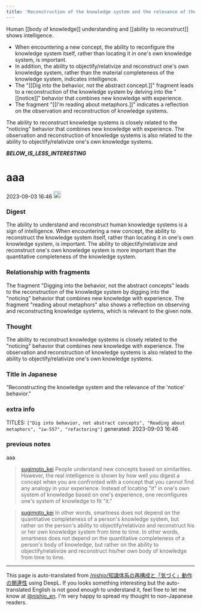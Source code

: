 ```yaml
---
title: 'Reconstruction of the knowledge system and the relevance of the "noticing" behavior'
---
```


Human [[body of knowledge]] understanding and [[ability to reconstruct]] shows intelligence.
- When encountering a new concept, the ability to reconfigure the knowledge system itself, rather than locating it in one's own knowledge system, is important.
- In addition, the ability to objectify/relativize and reconstruct one's own knowledge system, rather than the material completeness of the knowledge system, indicates intelligence.
- The "[[Dig into the behavior, not the abstract concept.]]" fragment leads to a reconstruction of the knowledge system by delving into the "[[notice]]" behavior that combines new knowledge with experience.
- The fragment "[[I'm reading about metaphors.]]" indicates a reflection on the observation and reconstruction of knowledge systems.

The ability to reconstruct knowledge systems is closely related to the "noticing" behavior that combines new knowledge with experience. The observation and reconstruction of knowledge systems is also related to the ability to objectify/relativize one's own knowledge systems.

___BELOW_IS_LESS_INTERESTING___
# aaa
 2023-09-03 16:46 <img src='https://scrapbox.io/api/pages/nishio-en/omni/icon' alt='omni.icon' height="19.5"/>
### Digest
The ability to understand and reconstruct human knowledge systems is a sign of intelligence. When encountering a new concept, the ability to reconstruct the knowledge system itself, rather than locating it in one's own knowledge system, is important. The ability to objectify/relativize and reconstruct one's own knowledge system is more important than the quantitative completeness of the knowledge system.

### Relationship with fragments
The fragment "Digging into the behavior, not the abstract concepts" leads to the reconstruction of the knowledge system by digging into the "noticing" behavior that combines new knowledge with experience. The fragment "reading about metaphors" also shows a reflection on observing and reconstructing knowledge systems, which is relevant to the given note.

### Thought
The ability to reconstruct knowledge systems is closely related to the "noticing" behavior that combines new knowledge with experience. The observation and reconstruction of knowledge systems is also related to the ability to objectify/relativize one's own knowledge systems.

### Title in Japanese
"Reconstructing the knowledge system and the relevance of the 'notice' behavior."

### extra info
TITLES: `["Dig into behavior, not abstract concepts", "Reading about metaphors", "iw-557", "refactoring"]`
generated: 2023-09-03 16:46
### previous notes
aaa
> [sugimoto_kei](https://twitter.com/sugimoto_kei/status/1698196711263687036) People understand new concepts based on similarities. However, the real intelligence is shown by how well you digest a concept when you are confronted with a concept that you cannot find any analogy in your experience. Instead of locating "it" in one's own system of knowledge based on one's experience, one reconfigures one's system of knowledge to fit "it."

> [sugimoto_kei](https://twitter.com/sugimoto_kei/status/1698197787408777283) In other words, smartness does not depend on the quantitative completeness of a person's knowledge system, but rather on the person's ability to objectify/relativize and reconstruct his or her own knowledge system from time to time. In other words, smartness does not depend on the quantitative completeness of a person's body of knowledge, but rather on the ability to objectify/relativize and reconstruct his/her own body of knowledge from time to time.

---
This page is auto-translated from [/nishio/知識体系の再構成と「気づく」動作の関連性](https://scrapbox.io/nishio/知識体系の再構成と「気づく」動作の関連性) using DeepL. If you looks something interesting but the auto-translated English is not good enough to understand it, feel free to let me know at [@nishio_en](https://twitter.com/nishio_en). I'm very happy to spread my thought to non-Japanese readers.